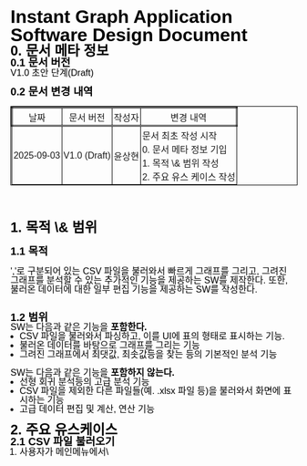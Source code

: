 <h1 style="display: block; margin: 0px; margin-top: 0px; margin-right: 0px; margin-bottom: 0px; margin-left: 0px; padding: 0px; padding-top: 0px; padding-right: 0px; padding-bottom: 0px; padding-left: 0px; border: 0px none rgb(0, 0, 0); border-width: 0px; border-style: none; border-color: rgb(0, 0, 0); border-top: 0px none rgb(0, 0, 0); border-right: 0px none rgb(0, 0, 0); border-bottom: 0px none rgb(0, 0, 0); border-left: 0px none rgb(0, 0, 0); border-radius: 0px; box-sizing: content-box; font-family: Helvetica, Arial, sans-serif; font-size: 32px; font-weight: 700; font-style: normal; line-height: 32px; text-align: start; text-decoration: none solid rgb(0, 0, 0); text-transform: none; letter-spacing: normal; word-spacing: 0px; white-space: normal; word-wrap: break-word; word-break: normal; color: rgb(0, 0, 0); opacity: 1; background: rgba(0, 0, 0, 0) none repeat scroll 0% 0% / auto padding-box border-box; background-color: rgba(0, 0, 0, 0); background-image: none; background-position: 0% 0%; background-repeat: repeat; background-size: auto; border-collapse: separate; border-spacing: 0px; table-layout: auto; vertical-align: baseline; text-indent: 0px; list-style: outside none disc; list-style-type: disc; list-style-position: outside; overflow: visible; overflow-x: visible; overflow-y: visible; cursor: auto">Instant Graph Application Software Design Document</h1>

<h2 style="display: block; margin: 0px; margin-top: 0px; margin-right: 0px; margin-bottom: 0px; margin-left: 0px; padding: 0px; padding-top: 0px; padding-right: 0px; padding-bottom: 0px; padding-left: 0px; border: 0px none rgb(0, 0, 0); border-width: 0px; border-style: none; border-color: rgb(0, 0, 0); border-top: 0px none rgb(0, 0, 0); border-right: 0px none rgb(0, 0, 0); border-bottom: 0px none rgb(0, 0, 0); border-left: 0px none rgb(0, 0, 0); border-radius: 0px; box-sizing: content-box; font-family: Helvetica, Arial, sans-serif; font-size: 24px; font-weight: 700; font-style: normal; line-height: 24px; text-align: start; text-decoration: none solid rgb(0, 0, 0); text-transform: none; letter-spacing: normal; word-spacing: 0px; white-space: normal; word-wrap: break-word; word-break: normal; color: rgb(0, 0, 0); opacity: 1; background: rgba(0, 0, 0, 0) none repeat scroll 0% 0% / auto padding-box border-box; background-color: rgba(0, 0, 0, 0); background-image: none; background-position: 0% 0%; background-repeat: repeat; background-size: auto; border-collapse: separate; border-spacing: 0px; table-layout: auto; vertical-align: baseline; text-indent: 0px; list-style: outside none disc; list-style-type: disc; list-style-position: outside; overflow: visible; overflow-x: visible; overflow-y: visible; cursor: auto">0. 문서 메타 정보</h2>

<h3 style="display: block; margin: 0px; margin-top: 0px; margin-right: 0px; margin-bottom: 0px; margin-left: 0px; padding: 0px; padding-top: 0px; padding-right: 0px; padding-bottom: 0px; padding-left: 0px; border: 0px none rgb(0, 0, 0); border-width: 0px; border-style: none; border-color: rgb(0, 0, 0); border-top: 0px none rgb(0, 0, 0); border-right: 0px none rgb(0, 0, 0); border-bottom: 0px none rgb(0, 0, 0); border-left: 0px none rgb(0, 0, 0); border-radius: 0px; box-sizing: content-box; font-family: Helvetica, Arial, sans-serif; font-size: 18.72px; font-weight: 700; font-style: normal; line-height: 18.72px; text-align: start; text-decoration: none solid rgb(0, 0, 0); text-transform: none; letter-spacing: normal; word-spacing: 0px; white-space: normal; word-wrap: break-word; word-break: normal; color: rgb(0, 0, 0); opacity: 1; background: rgba(0, 0, 0, 0) none repeat scroll 0% 0% / auto padding-box border-box; background-color: rgba(0, 0, 0, 0); background-image: none; background-position: 0% 0%; background-repeat: repeat; background-size: auto; border-collapse: separate; border-spacing: 0px; table-layout: auto; vertical-align: baseline; text-indent: 0px; list-style: outside none disc; list-style-type: disc; list-style-position: outside; overflow: visible; overflow-x: visible; overflow-y: visible; cursor: auto">0.1 문서 버전</h3>

<div style="display: block; margin: 0px; margin-top: 0px; margin-right: 0px; margin-bottom: 0px; margin-left: 0px; padding: 0px; padding-top: 0px; padding-right: 0px; padding-bottom: 0px; padding-left: 0px; border: 0px none rgb(0, 0, 0); border-width: 0px; border-style: none; border-color: rgb(0, 0, 0); border-top: 0px none rgb(0, 0, 0); border-right: 0px none rgb(0, 0, 0); border-bottom: 0px none rgb(0, 0, 0); border-left: 0px none rgb(0, 0, 0); border-radius: 0px; box-sizing: content-box; font-family: Helvetica, Arial, sans-serif; font-size: 16px; font-weight: 400; font-style: normal; line-height: 16px; text-align: start; text-decoration: none solid rgb(0, 0, 0); text-transform: none; letter-spacing: normal; word-spacing: 0px; white-space: normal; word-wrap: break-word; word-break: normal; color: rgb(0, 0, 0); opacity: 1; background: rgba(0, 0, 0, 0) none repeat scroll 0% 0% / auto padding-box border-box; background-color: rgba(0, 0, 0, 0); background-image: none; background-position: 0% 0%; background-repeat: repeat; background-size: auto; border-collapse: separate; border-spacing: 0px; table-layout: auto; vertical-align: baseline; text-indent: 0px; list-style: outside none disc; list-style-type: disc; list-style-position: outside; overflow: visible; overflow-x: visible; overflow-y: visible; cursor: auto">V1.0 초안 단계(Draft)</div>

<div style="display: block; margin: 0px; margin-top: 0px; margin-right: 0px; margin-bottom: 0px; margin-left: 0px; padding: 0px; padding-top: 0px; padding-right: 0px; padding-bottom: 0px; padding-left: 0px; border: 0px none rgb(0, 0, 0); border-width: 0px; border-style: none; border-color: rgb(0, 0, 0); border-top: 0px none rgb(0, 0, 0); border-right: 0px none rgb(0, 0, 0); border-bottom: 0px none rgb(0, 0, 0); border-left: 0px none rgb(0, 0, 0); border-radius: 0px; box-sizing: content-box; font-family: Helvetica, Arial, sans-serif; font-size: 16px; font-weight: 400; font-style: normal; line-height: 16px; text-align: start; text-decoration: none solid rgb(0, 0, 0); text-transform: none; letter-spacing: normal; word-spacing: 0px; white-space: normal; word-wrap: break-word; word-break: normal; color: rgb(0, 0, 0); opacity: 1; background: rgba(0, 0, 0, 0) none repeat scroll 0% 0% / auto padding-box border-box; background-color: rgba(0, 0, 0, 0); background-image: none; background-position: 0% 0%; background-repeat: repeat; background-size: auto; border-collapse: separate; border-spacing: 0px; table-layout: auto; vertical-align: baseline; text-indent: 0px; list-style: outside none disc; list-style-type: disc; list-style-position: outside; overflow: visible; overflow-x: visible; overflow-y: visible; cursor: auto">​</div>

<h3 style="display: block; margin: 0px; margin-top: 0px; margin-right: 0px; margin-bottom: 0px; margin-left: 0px; padding: 0px; padding-top: 0px; padding-right: 0px; padding-bottom: 0px; padding-left: 0px; border: 0px none rgb(0, 0, 0); border-width: 0px; border-style: none; border-color: rgb(0, 0, 0); border-top: 0px none rgb(0, 0, 0); border-right: 0px none rgb(0, 0, 0); border-bottom: 0px none rgb(0, 0, 0); border-left: 0px none rgb(0, 0, 0); border-radius: 0px; box-sizing: content-box; font-family: Helvetica, Arial, sans-serif; font-size: 18.72px; font-weight: 700; font-style: normal; line-height: 18.72px; text-align: start; text-decoration: none solid rgb(0, 0, 0); text-transform: none; letter-spacing: normal; word-spacing: 0px; white-space: normal; word-wrap: break-word; word-break: normal; color: rgb(0, 0, 0); opacity: 1; background: rgba(0, 0, 0, 0) none repeat scroll 0% 0% / auto padding-box border-box; background-color: rgba(0, 0, 0, 0); background-image: none; background-position: 0% 0%; background-repeat: repeat; background-size: auto; border-collapse: separate; border-spacing: 0px; table-layout: auto; vertical-align: baseline; text-indent: 0px; list-style: outside none disc; list-style-type: disc; list-style-position: outside; overflow: visible; overflow-x: visible; overflow-y: visible; cursor: auto">0.2 문서 변경 내역</h3>

<div style="display: block; margin: 0px; margin-top: 0px; margin-right: 0px; margin-bottom: 0px; margin-left: 0px; padding: 0px; padding-top: 0px; padding-right: 0px; padding-bottom: 0px; padding-left: 0px; border: 0px none rgb(0, 0, 0); border-width: 0px; border-style: none; border-color: rgb(0, 0, 0); border-top: 0px none rgb(0, 0, 0); border-right: 0px none rgb(0, 0, 0); border-bottom: 0px none rgb(0, 0, 0); border-left: 0px none rgb(0, 0, 0); border-radius: 0px; box-sizing: content-box; font-family: Helvetica, Arial, sans-serif; font-size: 16px; font-weight: 400; font-style: normal; line-height: 16px; text-align: start; text-decoration: none solid rgb(0, 0, 0); text-transform: none; letter-spacing: normal; word-spacing: 0px; white-space: normal; word-wrap: break-word; word-break: normal; color: rgb(0, 0, 0); opacity: 1; background: rgba(0, 0, 0, 0) none repeat scroll 0% 0% / auto padding-box border-box; background-color: rgba(0, 0, 0, 0); background-image: none; background-position: 0% 0%; background-repeat: repeat; background-size: auto; border-collapse: separate; border-spacing: 0px; table-layout: auto; vertical-align: baseline; text-indent: 0px; list-style: outside none disc; list-style-type: disc; list-style-position: outside; overflow: visible; overflow-x: visible; overflow-y: visible; cursor: auto">

<table border="1" class="mce-resize-disabled" style="width: 100%; height: auto; border-collapse: collapse; border: 1px double #000000;"><colgroup><col style="width: auto;"><col style="width: auto;"><col style="width: auto;"><col style="width: auto;"></colgroup>

<thead>

<tr style="border-color: #000000; border-style: double;">

<td style="padding: 0.15em; text-align: center; border-color: #000000;">날짜</td>

<td style="padding: 0.15em; text-align: center; border-color: #000000;">문서 버전</td>

<td style="padding: 0.15em; text-align: center; border-color: #000000;">작성자</td>

<td style="padding: 0.15em; text-align: center; border-color: #000000;">변경 내역</td>

</tr>

</thead>

<tbody>

<tr>

<td style="padding: 0.15em; text-align: center; border-color: #000000;">2025-09-03</td>

<td style="padding: 0.15em; text-align: center; border-color: #000000;">V1.0 (Draft)</td>

<td style="padding: 0.15em; text-align: center; border-color: #000000;">윤상현</td>

<td style="padding: 0.15em; border-color: #000000;">

<div>문서 최초 작성 시작</div>

<div>0. 문서 메타 정보 기입</div>

<div>1. 목적 \&amp; 범위 작성</div>

<div>2. 주요 유스 케이스 작성</div>

</td>

</tr>

</tbody>

</table>

<div>​</div>

<h2>1. 목적 \&amp; 범위</h2>

<h3>1.1 목적</h3>

','로 구분되어 있는 CSV 파일을 불러와서 빠르게 그래프를 그리고, 그려진 그래프를 분석할 수 있는 추가적인 기능을 제공하는 SW를 제작한다. 또한, 불러온 데이터에 대한 일부 편집 기능을 제공하는 SW를 작성한다.</div>

<div style="display: block; margin: 0px; margin-top: 0px; margin-right: 0px; margin-bottom: 0px; margin-left: 0px; padding: 0px; padding-top: 0px; padding-right: 0px; padding-bottom: 0px; padding-left: 0px; border: 0px none rgb(0, 0, 0); border-width: 0px; border-style: none; border-color: rgb(0, 0, 0); border-top: 0px none rgb(0, 0, 0); border-right: 0px none rgb(0, 0, 0); border-bottom: 0px none rgb(0, 0, 0); border-left: 0px none rgb(0, 0, 0); border-radius: 0px; box-sizing: content-box; font-family: Helvetica, Arial, sans-serif; font-size: 16px; font-weight: 400; font-style: normal; line-height: 16px; text-align: start; text-decoration: none solid rgb(0, 0, 0); text-transform: none; letter-spacing: normal; word-spacing: 0px; white-space: normal; word-wrap: break-word; word-break: normal; color: rgb(0, 0, 0); opacity: 1; background: rgba(0, 0, 0, 0) none repeat scroll 0% 0% / auto padding-box border-box; background-color: rgba(0, 0, 0, 0); background-image: none; background-position: 0% 0%; background-repeat: repeat; background-size: auto; border-collapse: separate; border-spacing: 0px; table-layout: auto; vertical-align: baseline; text-indent: 0px; list-style: outside none disc; list-style-type: disc; list-style-position: outside; overflow: visible; overflow-x: visible; overflow-y: visible; cursor: auto">​</div>

<h3 style="display: block; margin: 0px; margin-top: 0px; margin-right: 0px; margin-bottom: 0px; margin-left: 0px; padding: 0px; padding-top: 0px; padding-right: 0px; padding-bottom: 0px; padding-left: 0px; border: 0px none rgb(0, 0, 0); border-width: 0px; border-style: none; border-color: rgb(0, 0, 0); border-top: 0px none rgb(0, 0, 0); border-right: 0px none rgb(0, 0, 0); border-bottom: 0px none rgb(0, 0, 0); border-left: 0px none rgb(0, 0, 0); border-radius: 0px; box-sizing: content-box; font-family: Helvetica, Arial, sans-serif; font-size: 18.72px; font-weight: 700; font-style: normal; line-height: 18.72px; text-align: start; text-decoration: none solid rgb(0, 0, 0); text-transform: none; letter-spacing: normal; word-spacing: 0px; white-space: normal; word-wrap: break-word; word-break: normal; color: rgb(0, 0, 0); opacity: 1; background: rgba(0, 0, 0, 0) none repeat scroll 0% 0% / auto padding-box border-box; background-color: rgba(0, 0, 0, 0); background-image: none; background-position: 0% 0%; background-repeat: repeat; background-size: auto; border-collapse: separate; border-spacing: 0px; table-layout: auto; vertical-align: baseline; text-indent: 0px; list-style: outside none disc; list-style-type: disc; list-style-position: outside; overflow: visible; overflow-x: visible; overflow-y: visible; cursor: auto">1.2 범위</h3>

<div style="display: block; margin: 0px; margin-top: 0px; margin-right: 0px; margin-bottom: 0px; margin-left: 0px; padding: 0px; padding-top: 0px; padding-right: 0px; padding-bottom: 0px; padding-left: 0px; border: 0px none rgb(0, 0, 0); border-width: 0px; border-style: none; border-color: rgb(0, 0, 0); border-top: 0px none rgb(0, 0, 0); border-right: 0px none rgb(0, 0, 0); border-bottom: 0px none rgb(0, 0, 0); border-left: 0px none rgb(0, 0, 0); border-radius: 0px; box-sizing: content-box; font-family: Helvetica, Arial, sans-serif; font-size: 16px; font-weight: 400; font-style: normal; line-height: 16px; text-align: start; text-decoration: none solid rgb(0, 0, 0); text-transform: none; letter-spacing: normal; word-spacing: 0px; white-space: normal; word-wrap: break-word; word-break: normal; color: rgb(0, 0, 0); opacity: 1; background: rgba(0, 0, 0, 0) none repeat scroll 0% 0% / auto padding-box border-box; background-color: rgba(0, 0, 0, 0); background-image: none; background-position: 0% 0%; background-repeat: repeat; background-size: auto; border-collapse: separate; border-spacing: 0px; table-layout: auto; vertical-align: baseline; text-indent: 0px; list-style: outside none disc; list-style-type: disc; list-style-position: outside; overflow: visible; overflow-x: visible; overflow-y: visible; cursor: auto">SW는 다음과 같은 기능을 <strong style="display: inline; margin: 0px; margin-top: 0px; margin-right: 0px; margin-bottom: 0px; margin-left: 0px; padding: 0px; padding-top: 0px; padding-right: 0px; padding-bottom: 0px; padding-left: 0px; border: 0px none rgb(0, 0, 0); border-width: 0px; border-style: none; border-color: rgb(0, 0, 0); border-top: 0px none rgb(0, 0, 0); border-right: 0px none rgb(0, 0, 0); border-bottom: 0px none rgb(0, 0, 0); border-left: 0px none rgb(0, 0, 0); border-radius: 0px; box-sizing: content-box; font-family: Helvetica, Arial, sans-serif; font-size: 16px; font-weight: 700; font-style: normal; line-height: 16px; text-align: start; text-decoration: none solid rgb(0, 0, 0); text-transform: none; letter-spacing: normal; word-spacing: 0px; white-space: normal; word-wrap: break-word; word-break: normal; color: rgb(0, 0, 0); opacity: 1; background: rgba(0, 0, 0, 0) none repeat scroll 0% 0% / auto padding-box border-box; background-color: rgba(0, 0, 0, 0); background-image: none; background-position: 0% 0%; background-repeat: repeat; background-size: auto; border-collapse: separate; border-spacing: 0px; table-layout: auto; vertical-align: baseline; text-indent: 0px; list-style: outside none disc; list-style-type: disc; list-style-position: outside; overflow: visible; overflow-x: visible; overflow-y: visible; cursor: auto">포함한다.</strong></div>

<ul style="display: block; margin: 0px 0px 0px 16px; margin-top: 0px; margin-right: 0px; margin-bottom: 0px; margin-left: 16px; padding: 0px; padding-top: 0px; padding-right: 0px; padding-bottom: 0px; padding-left: 0px; border: 0px none rgb(0, 0, 0); border-width: 0px; border-style: none; border-color: rgb(0, 0, 0); border-top: 0px none rgb(0, 0, 0); border-right: 0px none rgb(0, 0, 0); border-bottom: 0px none rgb(0, 0, 0); border-left: 0px none rgb(0, 0, 0); border-radius: 0px; box-sizing: content-box; font-family: Helvetica, Arial, sans-serif; font-size: 16px; font-weight: 400; font-style: normal; line-height: 16px; text-align: start; text-decoration: none solid rgb(0, 0, 0); text-transform: none; letter-spacing: normal; word-spacing: 0px; white-space: normal; word-wrap: break-word; word-break: normal; color: rgb(0, 0, 0); opacity: 1; background: rgba(0, 0, 0, 0) none repeat scroll 0% 0% / auto padding-box border-box; background-color: rgba(0, 0, 0, 0); background-image: none; background-position: 0% 0%; background-repeat: repeat; background-size: auto; border-collapse: separate; border-spacing: 0px; table-layout: auto; vertical-align: baseline; text-indent: 0px; list-style: outside none disc; list-style-type: disc; list-style-position: outside; overflow: visible; overflow-x: visible; overflow-y: visible; cursor: auto">

<li style="display: list-item; margin: 0px; margin-top: 0px; margin-right: 0px; margin-bottom: 0px; margin-left: 0px; padding: 0px; padding-top: 0px; padding-right: 0px; padding-bottom: 0px; padding-left: 0px; border: 0px none rgb(0, 0, 0); border-width: 0px; border-style: none; border-color: rgb(0, 0, 0); border-top: 0px none rgb(0, 0, 0); border-right: 0px none rgb(0, 0, 0); border-bottom: 0px none rgb(0, 0, 0); border-left: 0px none rgb(0, 0, 0); border-radius: 0px; box-sizing: content-box; font-family: Helvetica, Arial, sans-serif; font-size: 16px; font-weight: 400; font-style: normal; line-height: 16px; text-align: left; text-decoration: none solid rgb(0, 0, 0); text-transform: none; letter-spacing: normal; word-spacing: 0px; white-space: normal; word-wrap: break-word; word-break: normal; color: rgb(0, 0, 0); opacity: 1; background: rgba(0, 0, 0, 0) none repeat scroll 0% 0% / auto padding-box border-box; background-color: rgba(0, 0, 0, 0); background-image: none; background-position: 0% 0%; background-repeat: repeat; background-size: auto; border-collapse: separate; border-spacing: 0px; table-layout: auto; vertical-align: baseline; text-indent: 0px; list-style: outside none disc; list-style-type: disc; list-style-position: outside; overflow: visible; overflow-x: visible; overflow-y: visible; cursor: auto">CSV 파일을 불러와서 파싱하고, 이를 UI에 표의 형태로 표시하는 기능.</li>

<li style="display: list-item; margin: 0px; margin-top: 0px; margin-right: 0px; margin-bottom: 0px; margin-left: 0px; padding: 0px; padding-top: 0px; padding-right: 0px; padding-bottom: 0px; padding-left: 0px; border: 0px none rgb(0, 0, 0); border-width: 0px; border-style: none; border-color: rgb(0, 0, 0); border-top: 0px none rgb(0, 0, 0); border-right: 0px none rgb(0, 0, 0); border-bottom: 0px none rgb(0, 0, 0); border-left: 0px none rgb(0, 0, 0); border-radius: 0px; box-sizing: content-box; font-family: Helvetica, Arial, sans-serif; font-size: 16px; font-weight: 400; font-style: normal; line-height: 16px; text-align: left; text-decoration: none solid rgb(0, 0, 0); text-transform: none; letter-spacing: normal; word-spacing: 0px; white-space: normal; word-wrap: break-word; word-break: normal; color: rgb(0, 0, 0); opacity: 1; background: rgba(0, 0, 0, 0) none repeat scroll 0% 0% / auto padding-box border-box; background-color: rgba(0, 0, 0, 0); background-image: none; background-position: 0% 0%; background-repeat: repeat; background-size: auto; border-collapse: separate; border-spacing: 0px; table-layout: auto; vertical-align: baseline; text-indent: 0px; list-style: outside none disc; list-style-type: disc; list-style-position: outside; overflow: visible; overflow-x: visible; overflow-y: visible; cursor: auto">불러온 데이터를 바탕으로 그래프를 그리는 기능</li>

<li style="display: list-item; margin: 0px; margin-top: 0px; margin-right: 0px; margin-bottom: 0px; margin-left: 0px; padding: 0px; padding-top: 0px; padding-right: 0px; padding-bottom: 0px; padding-left: 0px; border: 0px none rgb(0, 0, 0); border-width: 0px; border-style: none; border-color: rgb(0, 0, 0); border-top: 0px none rgb(0, 0, 0); border-right: 0px none rgb(0, 0, 0); border-bottom: 0px none rgb(0, 0, 0); border-left: 0px none rgb(0, 0, 0); border-radius: 0px; box-sizing: content-box; font-family: Helvetica, Arial, sans-serif; font-size: 16px; font-weight: 400; font-style: normal; line-height: 16px; text-align: left; text-decoration: none solid rgb(0, 0, 0); text-transform: none; letter-spacing: normal; word-spacing: 0px; white-space: normal; word-wrap: break-word; word-break: normal; color: rgb(0, 0, 0); opacity: 1; background: rgba(0, 0, 0, 0) none repeat scroll 0% 0% / auto padding-box border-box; background-color: rgba(0, 0, 0, 0); background-image: none; background-position: 0% 0%; background-repeat: repeat; background-size: auto; border-collapse: separate; border-spacing: 0px; table-layout: auto; vertical-align: baseline; text-indent: 0px; list-style: outside none disc; list-style-type: disc; list-style-position: outside; overflow: visible; overflow-x: visible; overflow-y: visible; cursor: auto">그려진 그래프에서 최댓값, 최솟값등을 찾는 등의 기본적인 분석 기능</li>

</ul>

<div style="display: block; margin: 0px; margin-top: 0px; margin-right: 0px; margin-bottom: 0px; margin-left: 0px; padding: 0px; padding-top: 0px; padding-right: 0px; padding-bottom: 0px; padding-left: 0px; border: 0px none rgb(0, 0, 0); border-width: 0px; border-style: none; border-color: rgb(0, 0, 0); border-top: 0px none rgb(0, 0, 0); border-right: 0px none rgb(0, 0, 0); border-bottom: 0px none rgb(0, 0, 0); border-left: 0px none rgb(0, 0, 0); border-radius: 0px; box-sizing: content-box; font-family: Helvetica, Arial, sans-serif; font-size: 16px; font-weight: 400; font-style: normal; line-height: 16px; text-align: start; text-decoration: none solid rgb(0, 0, 0); text-transform: none; letter-spacing: normal; word-spacing: 0px; white-space: normal; word-wrap: break-word; word-break: normal; color: rgb(0, 0, 0); opacity: 1; background: rgba(0, 0, 0, 0) none repeat scroll 0% 0% / auto padding-box border-box; background-color: rgba(0, 0, 0, 0); background-image: none; background-position: 0% 0%; background-repeat: repeat; background-size: auto; border-collapse: separate; border-spacing: 0px; table-layout: auto; vertical-align: baseline; text-indent: 0px; list-style: outside none disc; list-style-type: disc; list-style-position: outside; overflow: visible; overflow-x: visible; overflow-y: visible; cursor: auto">​</div>

<div style="display: block; margin: 0px; margin-top: 0px; margin-right: 0px; margin-bottom: 0px; margin-left: 0px; padding: 0px; padding-top: 0px; padding-right: 0px; padding-bottom: 0px; padding-left: 0px; border: 0px none rgb(0, 0, 0); border-width: 0px; border-style: none; border-color: rgb(0, 0, 0); border-top: 0px none rgb(0, 0, 0); border-right: 0px none rgb(0, 0, 0); border-bottom: 0px none rgb(0, 0, 0); border-left: 0px none rgb(0, 0, 0); border-radius: 0px; box-sizing: content-box; font-family: Helvetica, Arial, sans-serif; font-size: 16px; font-weight: 400; font-style: normal; line-height: 16px; text-align: start; text-decoration: none solid rgb(0, 0, 0); text-transform: none; letter-spacing: normal; word-spacing: 0px; white-space: normal; word-wrap: break-word; word-break: normal; color: rgb(0, 0, 0); opacity: 1; background: rgba(0, 0, 0, 0) none repeat scroll 0% 0% / auto padding-box border-box; background-color: rgba(0, 0, 0, 0); background-image: none; background-position: 0% 0%; background-repeat: repeat; background-size: auto; border-collapse: separate; border-spacing: 0px; table-layout: auto; vertical-align: baseline; text-indent: 0px; list-style: outside none disc; list-style-type: disc; list-style-position: outside; overflow: visible; overflow-x: visible; overflow-y: visible; cursor: auto">SW는 다음과 같은 기능을 <strong style="display: inline; margin: 0px; margin-top: 0px; margin-right: 0px; margin-bottom: 0px; margin-left: 0px; padding: 0px; padding-top: 0px; padding-right: 0px; padding-bottom: 0px; padding-left: 0px; border: 0px none rgb(0, 0, 0); border-width: 0px; border-style: none; border-color: rgb(0, 0, 0); border-top: 0px none rgb(0, 0, 0); border-right: 0px none rgb(0, 0, 0); border-bottom: 0px none rgb(0, 0, 0); border-left: 0px none rgb(0, 0, 0); border-radius: 0px; box-sizing: content-box; font-family: Helvetica, Arial, sans-serif; font-size: 16px; font-weight: 700; font-style: normal; line-height: 16px; text-align: start; text-decoration: none solid rgb(0, 0, 0); text-transform: none; letter-spacing: normal; word-spacing: 0px; white-space: normal; word-wrap: break-word; word-break: normal; color: rgb(0, 0, 0); opacity: 1; background: rgba(0, 0, 0, 0) none repeat scroll 0% 0% / auto padding-box border-box; background-color: rgba(0, 0, 0, 0); background-image: none; background-position: 0% 0%; background-repeat: repeat; background-size: auto; border-collapse: separate; border-spacing: 0px; table-layout: auto; vertical-align: baseline; text-indent: 0px; list-style: outside none disc; list-style-type: disc; list-style-position: outside; overflow: visible; overflow-x: visible; overflow-y: visible; cursor: auto">포함하지 않는다.</strong></div>

<ul style="display: block; margin: 0px 0px 0px 16px; margin-top: 0px; margin-right: 0px; margin-bottom: 0px; margin-left: 16px; padding: 0px; padding-top: 0px; padding-right: 0px; padding-bottom: 0px; padding-left: 0px; border: 0px none rgb(0, 0, 0); border-width: 0px; border-style: none; border-color: rgb(0, 0, 0); border-top: 0px none rgb(0, 0, 0); border-right: 0px none rgb(0, 0, 0); border-bottom: 0px none rgb(0, 0, 0); border-left: 0px none rgb(0, 0, 0); border-radius: 0px; box-sizing: content-box; font-family: Helvetica, Arial, sans-serif; font-size: 16px; font-weight: 400; font-style: normal; line-height: 16px; text-align: start; text-decoration: none solid rgb(0, 0, 0); text-transform: none; letter-spacing: normal; word-spacing: 0px; white-space: normal; word-wrap: break-word; word-break: normal; color: rgb(0, 0, 0); opacity: 1; background: rgba(0, 0, 0, 0) none repeat scroll 0% 0% / auto padding-box border-box; background-color: rgba(0, 0, 0, 0); background-image: none; background-position: 0% 0%; background-repeat: repeat; background-size: auto; border-collapse: separate; border-spacing: 0px; table-layout: auto; vertical-align: baseline; text-indent: 0px; list-style: outside none disc; list-style-type: disc; list-style-position: outside; overflow: visible; overflow-x: visible; overflow-y: visible; cursor: auto">

<li style="display: list-item; margin: 0px; margin-top: 0px; margin-right: 0px; margin-bottom: 0px; margin-left: 0px; padding: 0px; padding-top: 0px; padding-right: 0px; padding-bottom: 0px; padding-left: 0px; border: 0px none rgb(0, 0, 0); border-width: 0px; border-style: none; border-color: rgb(0, 0, 0); border-top: 0px none rgb(0, 0, 0); border-right: 0px none rgb(0, 0, 0); border-bottom: 0px none rgb(0, 0, 0); border-left: 0px none rgb(0, 0, 0); border-radius: 0px; box-sizing: content-box; font-family: Helvetica, Arial, sans-serif; font-size: 16px; font-weight: 400; font-style: normal; line-height: 16px; text-align: left; text-decoration: none solid rgb(0, 0, 0); text-transform: none; letter-spacing: normal; word-spacing: 0px; white-space: normal; word-wrap: break-word; word-break: normal; color: rgb(0, 0, 0); opacity: 1; background: rgba(0, 0, 0, 0) none repeat scroll 0% 0% / auto padding-box border-box; background-color: rgba(0, 0, 0, 0); background-image: none; background-position: 0% 0%; background-repeat: repeat; background-size: auto; border-collapse: separate; border-spacing: 0px; table-layout: auto; vertical-align: baseline; text-indent: 0px; list-style: outside none disc; list-style-type: disc; list-style-position: outside; overflow: visible; overflow-x: visible; overflow-y: visible; cursor: auto">선형 회귀 분석등의 고급 분석 기능</li>

<li style="display: list-item; margin: 0px; margin-top: 0px; margin-right: 0px; margin-bottom: 0px; margin-left: 0px; padding: 0px; padding-top: 0px; padding-right: 0px; padding-bottom: 0px; padding-left: 0px; border: 0px none rgb(0, 0, 0); border-width: 0px; border-style: none; border-color: rgb(0, 0, 0); border-top: 0px none rgb(0, 0, 0); border-right: 0px none rgb(0, 0, 0); border-bottom: 0px none rgb(0, 0, 0); border-left: 0px none rgb(0, 0, 0); border-radius: 0px; box-sizing: content-box; font-family: Helvetica, Arial, sans-serif; font-size: 16px; font-weight: 400; font-style: normal; line-height: 16px; text-align: left; text-decoration: none solid rgb(0, 0, 0); text-transform: none; letter-spacing: normal; word-spacing: 0px; white-space: normal; word-wrap: break-word; word-break: normal; color: rgb(0, 0, 0); opacity: 1; background: rgba(0, 0, 0, 0) none repeat scroll 0% 0% / auto padding-box border-box; background-color: rgba(0, 0, 0, 0); background-image: none; background-position: 0% 0%; background-repeat: repeat; background-size: auto; border-collapse: separate; border-spacing: 0px; table-layout: auto; vertical-align: baseline; text-indent: 0px; list-style: outside none disc; list-style-type: disc; list-style-position: outside; overflow: visible; overflow-x: visible; overflow-y: visible; cursor: auto">CSV 파일을 제외한 다른 파일들(예. .xlsx 파일 등)을 불러와서 화면에 표시하는 기능</li>

<li style="display: list-item; margin: 0px; margin-top: 0px; margin-right: 0px; margin-bottom: 0px; margin-left: 0px; padding: 0px; padding-top: 0px; padding-right: 0px; padding-bottom: 0px; padding-left: 0px; border: 0px none rgb(0, 0, 0); border-width: 0px; border-style: none; border-color: rgb(0, 0, 0); border-top: 0px none rgb(0, 0, 0); border-right: 0px none rgb(0, 0, 0); border-bottom: 0px none rgb(0, 0, 0); border-left: 0px none rgb(0, 0, 0); border-radius: 0px; box-sizing: content-box; font-family: Helvetica, Arial, sans-serif; font-size: 16px; font-weight: 400; font-style: normal; line-height: 16px; text-align: left; text-decoration: none solid rgb(0, 0, 0); text-transform: none; letter-spacing: normal; word-spacing: 0px; white-space: normal; word-wrap: break-word; word-break: normal; color: rgb(0, 0, 0); opacity: 1; background: rgba(0, 0, 0, 0) none repeat scroll 0% 0% / auto padding-box border-box; background-color: rgba(0, 0, 0, 0); background-image: none; background-position: 0% 0%; background-repeat: repeat; background-size: auto; border-collapse: separate; border-spacing: 0px; table-layout: auto; vertical-align: baseline; text-indent: 0px; list-style: outside none disc; list-style-type: disc; list-style-position: outside; overflow: visible; overflow-x: visible; overflow-y: visible; cursor: auto">고급 데이터 편집 및 계산, 연산 기능</li>

</ul>

<div style="display: block; margin: 0px; margin-top: 0px; margin-right: 0px; margin-bottom: 0px; margin-left: 0px; padding: 0px; padding-top: 0px; padding-right: 0px; padding-bottom: 0px; padding-left: 0px; border: 0px none rgb(0, 0, 0); border-width: 0px; border-style: none; border-color: rgb(0, 0, 0); border-top: 0px none rgb(0, 0, 0); border-right: 0px none rgb(0, 0, 0); border-bottom: 0px none rgb(0, 0, 0); border-left: 0px none rgb(0, 0, 0); border-radius: 0px; box-sizing: content-box; font-family: Helvetica, Arial, sans-serif; font-size: 16px; font-weight: 400; font-style: normal; line-height: 16px; text-align: start; text-decoration: none solid rgb(0, 0, 0); text-transform: none; letter-spacing: normal; word-spacing: 0px; white-space: normal; word-wrap: break-word; word-break: normal; color: rgb(0, 0, 0); opacity: 1; background: rgba(0, 0, 0, 0) none repeat scroll 0% 0% / auto padding-box border-box; background-color: rgba(0, 0, 0, 0); background-image: none; background-position: 0% 0%; background-repeat: repeat; background-size: auto; border-collapse: separate; border-spacing: 0px; table-layout: auto; vertical-align: baseline; text-indent: 0px; list-style: outside none disc; list-style-type: disc; list-style-position: outside; overflow: visible; overflow-x: visible; overflow-y: visible; cursor: auto">​</div>

<h2 style="display: block; margin: 0px; margin-top: 0px; margin-right: 0px; margin-bottom: 0px; margin-left: 0px; padding: 0px; padding-top: 0px; padding-right: 0px; padding-bottom: 0px; padding-left: 0px; border: 0px none rgb(0, 0, 0); border-width: 0px; border-style: none; border-color: rgb(0, 0, 0); border-top: 0px none rgb(0, 0, 0); border-right: 0px none rgb(0, 0, 0); border-bottom: 0px none rgb(0, 0, 0); border-left: 0px none rgb(0, 0, 0); border-radius: 0px; box-sizing: content-box; font-family: Helvetica, Arial, sans-serif; font-size: 24px; font-weight: 700; font-style: normal; line-height: 24px; text-align: start; text-decoration: none solid rgb(0, 0, 0); text-transform: none; letter-spacing: normal; word-spacing: 0px; white-space: normal; word-wrap: break-word; word-break: normal; color: rgb(0, 0, 0); opacity: 1; background: rgba(0, 0, 0, 0) none repeat scroll 0% 0% / auto padding-box border-box; background-color: rgba(0, 0, 0, 0); background-image: none; background-position: 0% 0%; background-repeat: repeat; background-size: auto; border-collapse: separate; border-spacing: 0px; table-layout: auto; vertical-align: baseline; text-indent: 0px; list-style: outside none disc; list-style-type: disc; list-style-position: outside; overflow: visible; overflow-x: visible; overflow-y: visible; cursor: auto">2. 주요 유스케이스</h2>

<h3 style="display: block; margin: 0px; margin-top: 0px; margin-right: 0px; margin-bottom: 0px; margin-left: 0px; padding: 0px; padding-top: 0px; padding-right: 0px; padding-bottom: 0px; padding-left: 0px; border: 0px none rgb(0, 0, 0); border-width: 0px; border-style: none; border-color: rgb(0, 0, 0); border-top: 0px none rgb(0, 0, 0); border-right: 0px none rgb(0, 0, 0); border-bottom: 0px none rgb(0, 0, 0); border-left: 0px none rgb(0, 0, 0); border-radius: 0px; box-sizing: content-box; font-family: Helvetica, Arial, sans-serif; font-size: 18.72px; font-weight: 700; font-style: normal; line-height: 18.72px; text-align: start; text-decoration: none solid rgb(0, 0, 0); text-transform: none; letter-spacing: normal; word-spacing: 0px; white-space: normal; word-wrap: break-word; word-break: normal; color: rgb(0, 0, 0); opacity: 1; background: rgba(0, 0, 0, 0) none repeat scroll 0% 0% / auto padding-box border-box; background-color: rgba(0, 0, 0, 0); background-image: none; background-position: 0% 0%; background-repeat: repeat; background-size: auto; border-collapse: separate; border-spacing: 0px; table-layout: auto; vertical-align: baseline; text-indent: 0px; list-style: outside none disc; list-style-type: disc; list-style-position: outside; overflow: visible; overflow-x: visible; overflow-y: visible; cursor: auto">2.1 CSV 파일 불러오기</h3>

<ol style="display: block; margin: 0px 0px 0px 16px; margin-top: 0px; margin-right: 0px; margin-bottom: 0px; margin-left: 16px; padding: 0px; padding-top: 0px; padding-right: 0px; padding-bottom: 0px; padding-left: 0px; border: 0px none rgb(0, 0, 0); border-width: 0px; border-style: none; border-color: rgb(0, 0, 0); border-top: 0px none rgb(0, 0, 0); border-right: 0px none rgb(0, 0, 0); border-bottom: 0px none rgb(0, 0, 0); border-left: 0px none rgb(0, 0, 0); border-radius: 0px; box-sizing: content-box; font-family: Helvetica, Arial, sans-serif; font-size: 16px; font-weight: 400; font-style: normal; line-height: 16px; text-align: start; text-decoration: none solid rgb(0, 0, 0); text-transform: none; letter-spacing: normal; word-spacing: 0px; white-space: normal; word-wrap: break-word; word-break: normal; color: rgb(0, 0, 0); opacity: 1; background: rgba(0, 0, 0, 0) none repeat scroll 0% 0% / auto padding-box border-box; background-color: rgba(0, 0, 0, 0); background-image: none; background-position: 0% 0%; background-repeat: repeat; background-size: auto; border-collapse: separate; border-spacing: 0px; table-layout: auto; vertical-align: baseline; text-indent: 0px; list-style: outside none decimal; list-style-type: decimal; list-style-position: outside; overflow: visible; overflow-x: visible; overflow-y: visible; cursor: auto">

<li style="display: list-item; margin: 0px; margin-top: 0px; margin-right: 0px; margin-bottom: 0px; margin-left: 0px; padding: 0px; padding-top: 0px; padding-right: 0px; padding-bottom: 0px; padding-left: 0px; border: 0px none rgb(0, 0, 0); border-width: 0px; border-style: none; border-color: rgb(0, 0, 0); border-top: 0px none rgb(0, 0, 0); border-right: 0px none rgb(0, 0, 0); border-bottom: 0px none rgb(0, 0, 0); border-left: 0px none rgb(0, 0, 0); border-radius: 0px; box-sizing: content-box; font-family: Helvetica, Arial, sans-serif; font-size: 16px; font-weight: 400; font-style: normal; line-height: 16px; text-align: left; text-decoration: none solid rgb(0, 0, 0); text-transform: none; letter-spacing: normal; word-spacing: 0px; white-space: normal; word-wrap: break-word; word-break: normal; color: rgb(0, 0, 0); opacity: 1; background: rgba(0, 0, 0, 0) none repeat scroll 0% 0% / auto padding-box border-box; background-color: rgba(0, 0, 0, 0); background-image: none; background-position: 0% 0%; background-repeat: repeat; background-size: auto; border-collapse: separate; border-spacing: 0px; table-layout: auto; vertical-align: baseline; text-indent: 0px; list-style: outside none decimal; list-style-type: decimal; list-style-position: outside; overflow: visible; overflow-x: visible; overflow-y: visible; cursor: auto">사용자가 메인메뉴에서\&nbsp;​</li>

</ol>

